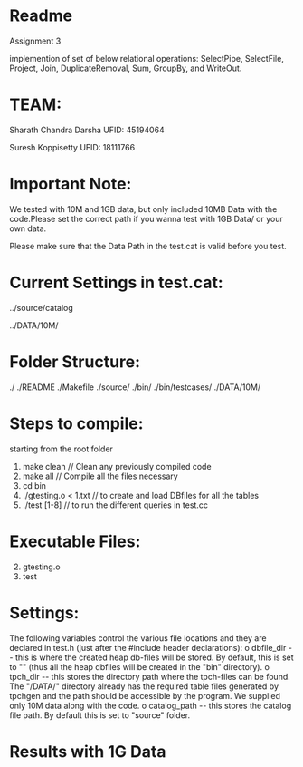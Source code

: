Readme 
=========

Assignment 3

implemention of set of below relational operations:
SelectPipe, SelectFile, Project, Join, DuplicateRemoval, Sum, GroupBy, and WriteOut.

TEAM:
=========
Sharath Chandra Darsha 	 UFID: 45194064

Suresh Koppisetty	 UFID: 18111766	

Important Note:
=========
We tested with 10M  and 1GB data, but only included 10MB Data with the code.Please set the correct path if you wanna test with 1GB Data/ or your own data.

Please make sure that the Data Path in the test.cat is valid before you test.

Current Settings in test.cat:
=========
../source/catalog

../DATA/10M/


Folder Structure:
=========
./
./README
./Makefile
./source/
./bin/
./bin/testcases/
./DATA/10M/

Steps to compile:
=========
starting from the root folder

1. make clean				// Clean any previously compiled code 
2. make all					// Compile all the files necessary  
3. cd bin
4. ./gtesting.o < 1.txt		// to create and load DBfiles for all the tables
5. ./test [1-8]				// to run the different queries in test.cc

Executable Files:
========
2. gtesting.o 
3. test


Settings:
=========
The following variables control the various file locations and they are declared in test.h  (just after the #include header declarations):
	o dbfile_dir -- this is where the created heap db-files will be stored. By default, this is set to "" (thus all the heap dbfiles will be created in the "bin" directory).
	o tpch_dir -- this stores the directory path where the tpch-files can be found. The "/DATA/" directory already has the required table files generated by tpchgen and the path should be accessible by the program. We supplied only 10M data along with the code.
	o catalog_path -- this stores the catalog file path. By default this is set to "source" folder. 


Results with 1G Data 
=========
